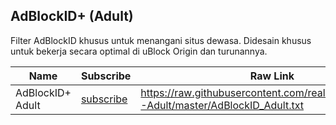 AdBlockID+ (Adult)
---

Filter AdBlockID khusus untuk menangani situs dewasa. Didesain khusus untuk bekerja secara optimal di uBlock Origin dan turunannya.

| Name             | Subscribe | Raw Link |
| -----------------| ----------| -------- |
| AdBlockID+ Adult | [subscribe](https://subscribe.adblockplus.org/?location=https://raw.githubusercontent.com/realodix/AdBlockID-Adult/master/AdBlockID_Adult.txt&title=AdBlockID%20Plus%20(Adult)) |https://raw.githubusercontent.com/realodix/AdBlockID-Adult/master/AdBlockID_Adult.txt |
